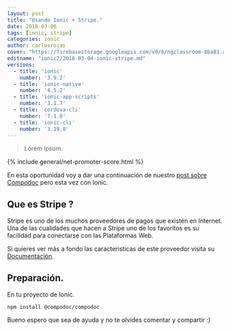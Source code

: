 ```yaml
---
layout: post
title: "Usando Ionic + Stripe."
date: 2018-03-06
tags: [ionic, stripe]
categories: ionic
author: carlosrojas
cover: "https://firebasestorage.googleapis.com/v0/b/ngclassroom-8ba81.appspot.com/o/posts%2F2018-03-04-ionic-stripe%2Fionicystripe.png?alt=media&token=bec840ff-6bf7-4ba0-a8b0-8da59995b16e"
editname: "ionic2/2018-03-04-ionic-stripe.md"
versions:
  - title: 'ionic'
    number: '3.9.2'
  - title: 'ionic-native'
    number: '4.5.2'
  - title: 'ionic-app-scripts'
    number: '3.1.7'
  - title: 'cordova-cli'
    number: '7.1.0'
  - title: 'ionic-cli'
    number: '3.19.0'
---
```

> Lorem ipsum.

<amp-img width="1024" height="512" layout="responsive" src="https://firebasestorage.googleapis.com/v0/b/ngclassroom-8ba81.appspot.com/o/posts%2F2018-03-04-ionic-stripe%2Fionicystripe.png?alt=media&token=bec840ff-6bf7-4ba0-a8b0-8da59995b16e"></amp-img> 

{% include general/net-promoter-score.html %} 

En esta oportunidad voy a dar una continuación de nuestro [post sobre Compodoc](https://blog.ng-classroom.com/blog/angular/compodoc-documentacion_angular_apps/) pero esta vez con Ionic.

## Que es Stripe ?

Stripe es uno de los muchos proveedores de pagos que existén en Internet. Una de las cualidades que hacen a Stripe uno de los favoritos es su facilidad para conectarse con las Plataformas Web.

Si quieres ver más a fondo las caracteristicas de este proveedor visita su [Documentación](https://stripe.com/docs).

## Preparación.

En tu proyecto de Ionic.

````
npm install @compodoc/compodoc
````



Bueno espero que sea de ayuda y no te olvides comentar y compartir :)